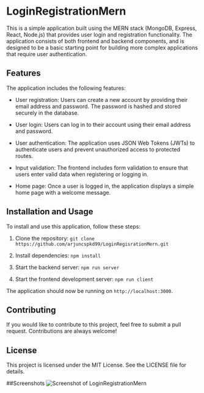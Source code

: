 # LoginRegistrationMern

This is a simple application built using the MERN stack (MongoDB, Express, React, Node.js) that provides user login and registration functionality. The application consists of both frontend and backend components, and is designed to be a basic starting point for building more complex applications that require user authentication.

## Features
The application includes the following features:

- User registration: Users can create a new account by providing their email address and password. The password is hashed and stored securely in the database.

- User login: Users can log in to their account using their email address and password.

- User authentication: The application uses JSON Web Tokens (JWTs) to authenticate users and prevent unauthorized access to protected routes.

- Input validation: The frontend includes form validation to ensure that users enter valid data when registering or logging in.

- Home page: Once a user is logged in, the application displays a simple home page with a welcome message.

## Installation and Usage
To install and use this application, follow these steps:

1. Clone the repository: `git clone https://github.com/arjuncspkd99/LoginRegisrationMern.git`

2. Install dependencies: `npm install`

3. Start the backend server: `npm run server`

4. Start the frontend development server: `npm run client`

The application should now be running on `http://localhost:3000`.

## Contributing
If you would like to contribute to this project, feel free to submit a pull request. Contributions are always welcome!

## License
This project is licensed under the MIT License. See the LICENSE file for details.

##Screenshots
![Screenshot of LoginRegistrationMern](https://drive.google.com/uc?id=1kS0LC7SmY3tCL31dndwh96CyTkHo2ji3)

